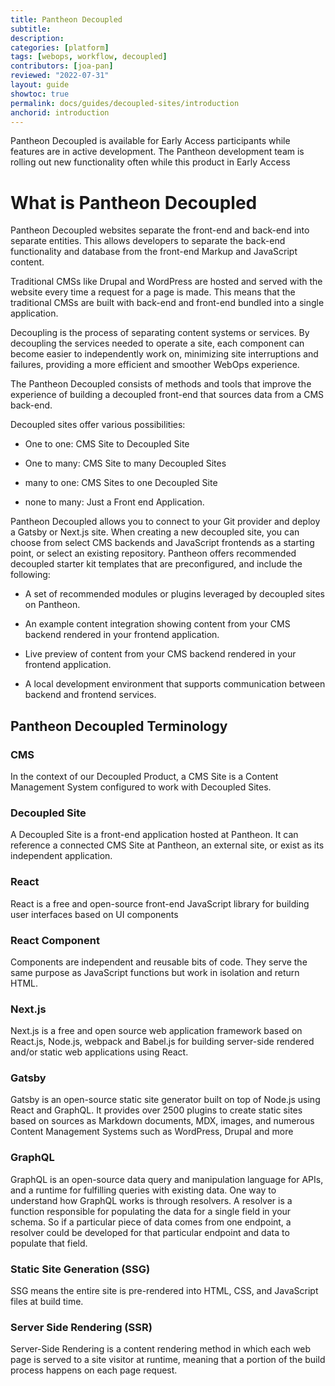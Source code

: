 ```yaml
---
title: Pantheon Decoupled
subtitle: 
description: 
categories: [platform]
tags: [webops, workflow, decoupled]
contributors: [joa-pan]
reviewed: "2022-07-31"
layout: guide
showtoc: true
permalink: docs/guides/decoupled-sites/introduction
anchorid: introduction
---
```


<Alert title="Early Access" type="info" icon="leaf">

Pantheon Decoupled is available for Early Access participants while features are in active development. The Pantheon development team is  rolling out new functionality often while this product in Early Access

</Alert>


# What is Pantheon Decoupled

Pantheon Decoupled websites separate the front-end and back-end into separate entities. This allows developers to separate the back-end functionality and database from the front-end Markup and JavaScript content.

Traditional CMSs like Drupal and WordPress are hosted and served with the website every time a request for a page is made. This  means that the traditional CMSs are built with back-end and front-end bundled into a single application.

Decoupling is the process of separating content systems or services. By decoupling the services needed to operate a site, each component can become easier to independently work on, minimizing site interruptions and failures, providing a more efficient and smoother WebOps experience. 

The Pantheon Decoupled consists of methods and tools that improve the experience of building a decoupled front-end that sources data from a CMS back-end. 


Decoupled sites offer various possibilities:

* One to one: CMS Site to Decoupled Site

* One to many: CMS Site to many Decoupled Sites

* many to one: CMS Sites to one Decoupled Site

* none to many: Just a Front end Application.

Pantheon Decoupled allows you to connect to your Git provider and deploy a Gatsby or Next.js site. When creating a new decoupled site, you can choose from select CMS backends and JavaScript frontends as a starting point, or select an existing repository. Pantheon offers  recommended decoupled starter kit templates that are preconfigured, and  include the following:

* A set of recommended modules or plugins leveraged by decoupled sites on Pantheon.

* An example content integration showing content from your CMS backend rendered in your frontend application.

* Live preview of content from your CMS backend rendered in your frontend application.

* A local development environment that supports communication between backend and frontend services.


 ## Pantheon Decoupled Terminology

<Accordion title="Terms to Know" id="know-terms" icon="info-sign">

### CMS  
In the context of our Decoupled Product, a CMS Site is a Content Management System configured to work with Decoupled Sites.

### Decoupled Site
A Decoupled Site is a front-end application hosted at Pantheon. It can reference a connected CMS Site at Pantheon, an external site, or exist as its independent application. 

### React
React is a free and open-source front-end JavaScript library for building user interfaces based on UI components

### React Component
Components are independent and reusable bits of code. They serve the same purpose as JavaScript functions but work in isolation and return HTML.

### Next.js
Next.js is a free and open source web application framework based on React.js, Node.js, webpack and Babel.js for building server-side rendered and/or static web applications using React.

### Gatsby
Gatsby is an open-source static site generator built on top of Node.js using React and GraphQL. It provides over 2500 plugins to create static sites based on sources as Markdown documents, MDX, images, and numerous Content Management Systems such as WordPress, Drupal and more 

### GraphQL
GraphQL is an open-source data query and manipulation language for APIs, and a runtime for fulfilling queries with existing data. One way to understand how GraphQL works is through resolvers. A resolver is a function responsible for populating the data for a single field in your schema. So if a particular piece of data comes from one endpoint, a resolver could be developed for that particular endpoint and data to populate that field. 

### Static Site Generation (SSG)
SSG means the entire site is pre-rendered into HTML, CSS, and JavaScript files at build time.

### Server Side Rendering (SSR)
Server-Side Rendering is a content rendering method in which each web page is served to a site visitor at runtime, meaning that a portion of the build process happens on each page request.

</Accordian>
